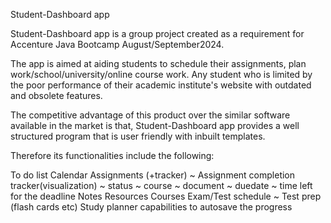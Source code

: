 Student-Dashboard app

Student-Dashboard app is a group project created as a requirement for Accenture Java Bootcamp August/September2024. 

The app is aimed at aiding students to schedule  their  assignments, plan work/school/university/online course 
work. Any student who is limited by the poor performance of their academic institute's website with outdated and obsolete features. 

The competitive advantage of this product over the similar software available in the market is that, Student-Dashboard app provides a well structured program that is user friendly with inbuilt templates. 


Therefore its functionalities include the following: 

To do list
Calendar
Assignments (+tracker)
~ Assignment completion tracker(visualization) 
~ status 
~ course
~ document 
~ duedate
~ time left for the deadline
Notes
Resources
Courses
Exam/Test schedule
~ Test prep (flash cards etc)
Study planner
capabilities to autosave the progress
